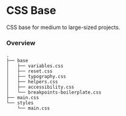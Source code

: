 # CSS Base

CSS base for medium to large-sized projects.

### Overview

```shell
.
├── base
│   ├── variables.css
│   ├── reset.css
│   ├── typography.css
│   ├── helpers.css
│   ├── accessibility.css
│   └── breakpoints-boilerplate.css
├── main.css
└── styles
    └── main.css
```
